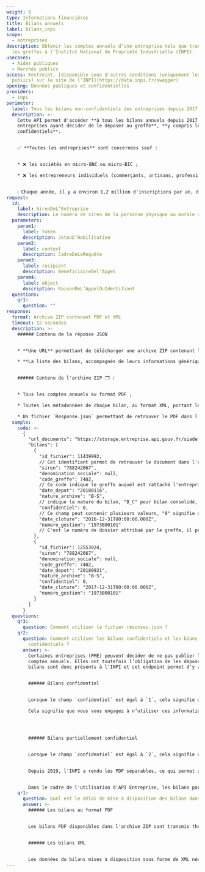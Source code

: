 ```yaml
---
weight: 8
type: Informations financières
title: Bilans annuels
label: bilans_inpi
scope:
  - entreprises
description: Obtenir les comptes annuels d’une entreprise tels que transmis par
  les greffes à l’Institut National de Propriété Industrielle (INPI).
usecases:
  - Aides publiques
  - Marchés publics
access: Restreint, [disponible sous d'autres conditions (uniquement les bilans
  publics) sur le site de l'INPI](https://data.inpi.fr/swagger)
opening: Données publiques et confidentielles
providers:
  - inpi
perimeter:
  label: Tous les bilans non-confidentiels des entreprises depuis 2017
  description: >-
    Cette API permet d'accéder **à tous les bilans annuels depuis 2017 des
    entreprises ayant décider de le déposer au greffe**, **y compris les bilans
    confidentiels**.


    ✅ **Toutes les entreprises** sont concernées sauf : 


    * ❌ les sociétés en micro-BNC ou micro-BIC ;

    * ❌ les entrepreneurs individuels (commerçants, artisans, profession libérale, micro-entrepreneurs notamment) ;


    ℹ️ Chaque année, il y a environ 1,2 million d'inscriptions par an, dont 45% avec déclaration de confidentialité.
request:
  id:
    label: SirenDeL’Entreprise
    description: Le numéro de siren de la personne physique ou morale recherchée
  parameters:
    param1:
      label: token
      description: JetonD’Habilitation
    param2:
      label: context
      description: CadreDeLaRequête
    param3:
      label: recipient
      description: BénéficiaireDel’Appel
    param4:
      label: object
      description: RaisonDeL’AppelOuIdentifiant
  questions:
    qr1:
      question: ""
response:
  format: Archive ZIP contenant PDF et XML
  timeout: 12 secondes
  description: >-
    ###### Contenu de la réponse JSON


    * **Une URL** permettant de télécharger une archive ZIP contenant l'ensemble des bilans au format PDF de l'entité appelée ;

    * **La liste des bilans, accompagnés de leurs informations génériques** (identifiant du fichier dans l'archive téléchargée, le code greffe, les dates de dépôt et clôture, la nature de l'archive, son degré de confidentialité, et le numéro de gestion.)


    ###### Contenu de l'archive ZIP 🗂 :


    * Tous les comptes annuels au format PDF ;

    * Toutes les métadonnées de chaque bilan, au format XML, portant le même nom que le PDF associé ;

    * Un fichier `Response.json` permettant de retrouver le PDF dans l'archive à partir de l' `id_fichier` du bilan indiqué dans la liste JSON des bilans.
  sample:
    code: >-
      {
        "url_documents": "https://storage.entreprise.api.gouv.fr/siade_dev/1565607027-91ac7ac7e80b866055d23b9203e41fa0de487bc0-all_documents.zip",
        "bilans": [
          {
            "id_fichier": 11439992, 
            // Cet identifiant permet de retrouver le document dans l'archive ZIP, à l'aide du fichier "Response.json" permettant de faire lien entre cet ID et le nom du PDF.
            "siren": "788242667",
            "denomination_sociale": null,
            "code_greffe": 7402,
            // Ce code indique le greffe auquel est rattaché l'entreprise. 7402 correspond par exemple au greffe de Thonon-les-Bains.
            "date_depot": "20180116",
            "nature_archive": "B-S", 
            // indique la nature du bilan, "B_C" pour bilan consolidé, "B-S" pour bilan simplifié, "B-CO" pour bilan complet et "B-BA" pour les bilans de banques et assurances.
            "confidentiel": 0, 
            // Ce champ peut contenir plusieurs valeurs, "0" signifie que le bilan est public, "1" indique que le bilan est confidentiel, "2", que le bilan est partiellement confidentiel.
            "date_cloture": "2016-12-31T00:00:00.000Z",
            "numero_gestion": "1973B00101"
            // C'est le numéro de dossier attribué par le greffe, il permet d'identifier de manière unique les dossiers. Cette unicité est valable pour un seul greffe. L'unicité totale s'obtient donc en associant le code greffe au numéro de gestion.
          },
          {
            "id_fichier": 12553924,
            "siren": "788242667",
            "denomination_sociale": null,
            "code_greffe": 7402,
            "date_depot": "20180921",
            "nature_archive": "B-S",
            "confidentiel": 0,
            "date_cloture": "2017-12-31T00:00:00.000Z",
            "numero_gestion": "1973B00101"
          }
        ]
      }
  questions:
    qr3:
      question: Comment utiliser le fichier resonses.json ?
    qr2:
      question: Comment utiliser les bilans confidentiels et les bians partiellement
        confidentiels ?
      answer: >-
        Certaines entreprises (PME) peuvent décider de ne pas publier leurs
        comptes annuels. Elles ont toutefois l’obligation de les déposer. Leur
        bilans sont donc présents à l'INPI et cet endpoint permet d'y accéder.


        ###### Bilans confidentiel


        Lorsque le champ `confidentiel` est égal à `1`, cela signifie que le bilan est totalement confidentiel.\

        Cela signifie que vous vous engagez à n’utiliser ces informations que dans le cadre strict de vos missions de service public, à ne pas les rediffuser ni les divulguer auprès de tiers non autorisés.




        ###### Bilans partiellement confidentiel


        Lorsque le champ `confidentiel` est égal à `2`, cela signifie qu'une partie du document est confidentielle et que l'autre est publique. 


        Depuis 2019, l'INPI a rendu les PDF séparables, ce qui permet aux personnes ayant un compte public de télécharger les informations disponibles.


        Dans le cadre de l'utilisation d'API Entreprise, les bilans partiellement confidentiels sont à traiter comme les bilans confidentiels puisque la distinction n'est pas faite entre données publiques et protégées. Vous vous engagez à n’utiliser ces informations que dans le cadre strict de vos missions de service public, à ne pas les rediffuser ni les divulguer auprès de tiers non autorisés.
    qr1:
      question: Quel est le délai de mise à disposition des bilans dans l'API INPI ?
      answer: >-
        ###### Les bilans au format PDF 


        Les bilans PDF disponibles dans l'archive ZIP sont transmis théoriquement à l'INPI par le greffe 24h après leur dépôt.


        ###### Les bilans XML


        Les données du bilans mises à disposition sous forme de XML nécessitent un délai plus long de deux semaines.
---
```

